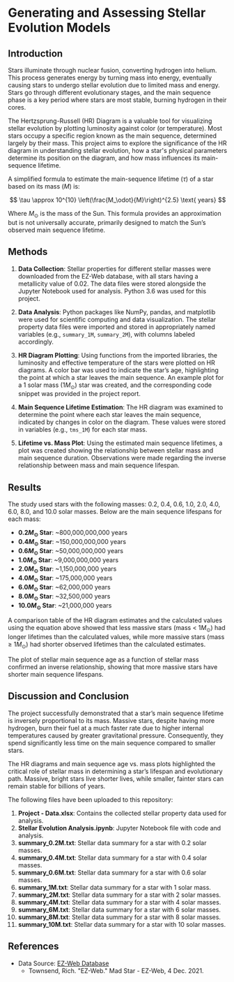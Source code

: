 # Generating and Assessing Stellar Evolution Models

## Introduction

Stars illuminate through nuclear fusion, converting hydrogen into helium. This process generates energy by turning mass into energy, eventually causing stars to undergo stellar evolution due to limited mass and energy. Stars go through different evolutionary stages, and the main sequence phase is a key period where stars are most stable, burning hydrogen in their cores.

The Hertzsprung-Russell (HR) Diagram is a valuable tool for visualizing stellar evolution by plotting luminosity against color (or temperature). Most stars occupy a specific region known as the main sequence, determined largely by their mass. This project aims to explore the significance of the HR diagram in understanding stellar evolution, how a star's physical parameters determine its position on the diagram, and how mass influences its main-sequence lifetime.

A simplified formula to estimate the main-sequence lifetime ($\tau$) of a star based on its mass ($M$) is:

$$
\tau \approx 10^{10} \left(\frac{M_\odot}{M}\right)^{2.5} \text{ years}
$$

Where $M_\odot$ is the mass of the Sun. This formula provides an approximation but is not universally accurate, primarily designed to match the Sun’s observed main sequence lifetime.

## Methods

1. **Data Collection**: Stellar properties for different stellar masses were downloaded from the EZ-Web database, with all stars having a metallicity value of 0.02. The data files were stored alongside the Jupyter Notebook used for analysis. Python 3.6 was used for this project.

2. **Data Analysis**: Python packages like NumPy, pandas, and matplotlib were used for scientific computing and data visualization. The stellar property data files were imported and stored in appropriately named variables (e.g., `summary_1M`, `summary_2M`), with columns labeled accordingly.

3. **HR Diagram Plotting**: Using functions from the imported libraries, the luminosity and effective temperature of the stars were plotted on HR diagrams. A color bar was used to indicate the star’s age, highlighting the point at which a star leaves the main sequence. An example plot for a 1 solar mass ($1M_\odot$) star was created, and the corresponding code snippet was provided in the project report.

4. **Main Sequence Lifetime Estimation**: The HR diagram was examined to determine the point where each star leaves the main sequence, indicated by changes in color on the diagram. These values were stored in variables (e.g., `tms_1M`) for each star mass.

5. **Lifetime vs. Mass Plot**: Using the estimated main sequence lifetimes, a plot was created showing the relationship between stellar mass and main sequence duration. Observations were made regarding the inverse relationship between mass and main sequence lifespan.

## Results

The study used stars with the following masses: 0.2, 0.4, 0.6, 1.0, 2.0, 4.0, 6.0, 8.0, and 10.0 solar masses. Below are the main sequence lifespans for each mass:

- **$0.2M_\odot$ Star**: ~800,000,000,000 years
- **$0.4M_\odot$ Star**: ~150,000,000,000 years
- **$0.6M_\odot$ Star**: ~50,000,000,000 years
- **$1.0M_\odot$ Star**: ~9,000,000,000 years
- **$2.0M_\odot$ Star**: ~1,150,000,000 years
- **$4.0M_\odot$ Star**: ~175,000,000 years
- **$6.0M_\odot$ Star**: ~62,000,000 years
- **$8.0M_\odot$ Star**: ~32,500,000 years
- **$10.0M_\odot$ Star**: ~21,000,000 years

A comparison table of the HR diagram estimates and the calculated values using the equation above showed that less massive stars (mass < $1M_\odot$) had longer lifetimes than the calculated values, while more massive stars (mass ≥ $1M_\odot$) had shorter observed lifetimes than the calculated estimates.

The plot of stellar main sequence age as a function of stellar mass confirmed an inverse relationship, showing that more massive stars have shorter main sequence lifespans.

## Discussion and Conclusion

The project successfully demonstrated that a star’s main sequence lifetime is inversely proportional to its mass. Massive stars, despite having more hydrogen, burn their fuel at a much faster rate due to higher internal temperatures caused by greater gravitational pressure. Consequently, they spend significantly less time on the main sequence compared to smaller stars.

The HR diagrams and main sequence age vs. mass plots highlighted the critical role of stellar mass in determining a star’s lifespan and evolutionary path. Massive, bright stars live shorter lives, while smaller, fainter stars can remain stable for billions of years.

The following files have been uploaded to this repository:

1. **Project - Data.xlsx**: Contains the collected stellar property data used for analysis.
2. **Stellar Evolution Analysis.ipynb**: Jupyter Notebook file with code and analysis.
3. **summary_0.2M.txt**: Stellar data summary for a star with 0.2 solar masses.
4. **summary_0.4M.txt**: Stellar data summary for a star with 0.4 solar masses.
5. **summary_0.6M.txt**: Stellar data summary for a star with 0.6 solar masses.
6. **summary_1M.txt**: Stellar data summary for a star with 1 solar mass.
7. **summary_2M.txt**: Stellar data summary for a star with 2 solar masses.
8. **summary_4M.txt**: Stellar data summary for a star with 4 solar masses.
9. **summary_6M.txt**: Stellar data summary for a star with 6 solar masses.
10. **summary_8M.txt**: Stellar data summary for a star with 8 solar masses.
11. **summary_10M.txt**: Stellar data summary for a star with 10 solar masses.

## References

- Data Source: [EZ-Web Database](http://www.astro.wisc.edu/~townsend/static.php?ref=ez-web)  
  - Townsend, Rich. "EZ-Web." Mad Star - EZ-Web, 4 Dec. 2021.
